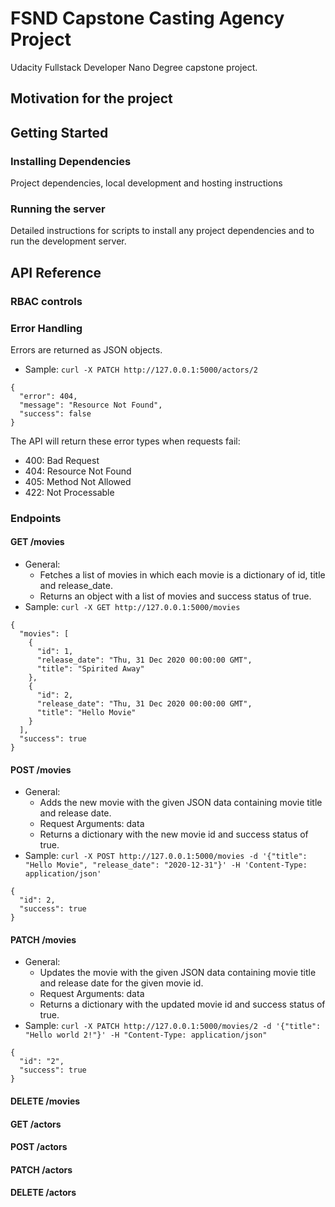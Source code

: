 # FSND Capstone Casting Agency Project
Udacity Fullstack Developer Nano Degree capstone project.
## Motivation for the project

## Getting Started
### Installing Dependencies
Project dependencies, local development and hosting instructions
### Running the server
Detailed instructions for scripts to install any project dependencies and to run the development server.

## API Reference
### RBAC controls
### Error Handling
Errors are returned as JSON objects.
- Sample: `curl -X PATCH http://127.0.0.1:5000/actors/2`
```
{
  "error": 404, 
  "message": "Resource Not Found", 
  "success": false
}
```
The API will return these error types when requests fail:
- 400: Bad Request
- 404: Resource Not Found
- 405: Method Not Allowed
- 422: Not Processable

### Endpoints
#### GET /movies
- General: 
  - Fetches a list of movies in which each movie is a dictionary of id, title and release_date.
  - Returns an object with a list of movies and success status of true.
- Sample: `curl -X GET http://127.0.0.1:5000/movies`
```
{
  "movies": [
    {
      "id": 1, 
      "release_date": "Thu, 31 Dec 2020 00:00:00 GMT", 
      "title": "Spirited Away"
    }, 
    {
      "id": 2, 
      "release_date": "Thu, 31 Dec 2020 00:00:00 GMT", 
      "title": "Hello Movie"
    }
  ], 
  "success": true
}
```
#### POST /movies
- General: 
  - Adds the new movie with the given JSON data containing movie title and release date.
  - Request Arguments: data
  - Returns a dictionary with the new movie id and success status of true.
- Sample: `curl -X POST http://127.0.0.1:5000/movies -d '{"title": "Hello Movie", "release_date": "2020-12-31"}' -H 'Content-Type: application/json'`
```
{
  "id": 2, 
  "success": true
}
```
#### PATCH /movies
- General:
  - Updates the movie with the given JSON data containing movie title and release date for the given movie id.
  - Request Arguments: data
  - Returns a dictionary with the updated movie id and success status of true.
- Sample: `curl -X PATCH http://127.0.0.1:5000/movies/2 -d '{"title": "Hello world 2!"}' -H "Content-Type: application/json"`
```
{
  "id": "2", 
  "success": true
}
```
#### DELETE /movies
#### GET /actors
#### POST /actors
#### PATCH /actors
#### DELETE /actors
